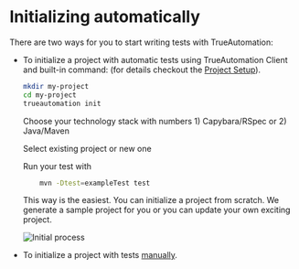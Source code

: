 # Initializing automatically

There are two ways for you to start writing tests with TrueAutomation:

* To initialize a project with automatic tests using TrueAutomation Client and built-in command:  (for details checkout the [Project Setup](/getting-started/project-setup.md)).

    ```bash
    mkdir my-project
    cd my-project
    trueautomation init
    ```

    Choose your technology stack with numbers 1) Capybara/RSpec or 2) Java/Maven

    Select existing project or new one

    Run your test with
    ```bash
        mvn -Dtest=exampleTest test
    ```




   This way is the easiest. You can initialize a project from scratch. We generate a sample project for you or you can update your own exciting project.


   ![Initial process](../_gif/init-ta.gif 'Initial process')



* To initialize a project with tests [manually](/initializing/initializing-manually.md).

